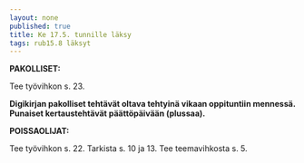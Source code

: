 ```yaml
---
layout: none
published: true
title: Ke 17.5. tunnille läksy
tags: rub15.8 läksyt
---
```

**PAKOLLISET:**

Tee työvihkon s. 23. 

**Digikirjan pakolliset tehtävät oltava tehtyinä vikaan oppituntiin mennessä. Punaiset kertaustehtävät päättöpäivään (plussaa).**

**POISSAOLIJAT:**

Tee työvihkon s. 22. Tarkista s. 10 ja 13. Tee teemavihkosta s. 5.